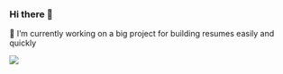 ### Hi there 👋

🔭 I’m currently working on a big project for building resumes easily and quickly

![](https://user-images.githubusercontent.com/74038190/212749447-bfb7e725-6987-49d9-ae85-2015e3e7cc41.gif)

